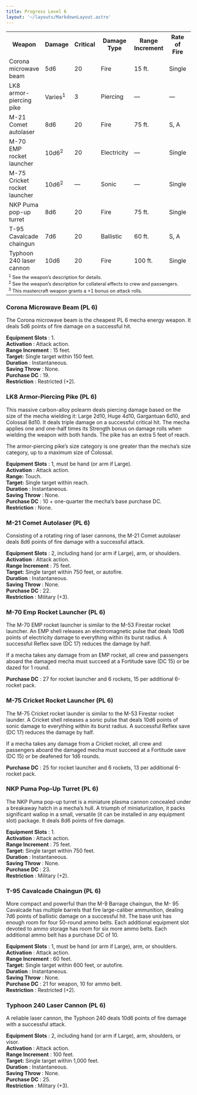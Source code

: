 ```yaml
---
title: Progress Level 6
layout: '~/layouts/MarkdownLayout.astro'
---
```


<table> <tr><th>Weapon</th><th>Damage</th><th>Critical</th><th>Damage Type</th><th>Range Increment</th><th>Rate of Fire</th><th>Magazine</th><th>Size</th><th>Weight</th><th>Purchase DC</th><th>Restriction</th></tr> <tr><td>Corona microwave beam</td><td>5d6</td><td>20</td><td>Fire</td><td>15 ft.</td><td>Single</td><td>—</td><td>Large</td><td>15 lb.</td><td>19</td><td>Res (+2)</td></tr> <tr class="shaded"><td>LK8 armor-piercing pike</td><td>Varies<sup>1</sup></td><td>3</td><td>Piercing</td><td>—</td><td>—</td><td>—</td><td>Varies<sup>1</sup></td><td>—</td><td>Varies<sup>1</sup></td><td>—</td></tr> <tr><td>M-21 Comet autolaser</td><td>8d6</td><td>20</td><td>Fire</td><td>75 ft.</td><td>S, A</td><td>—</td><td>Huge</td><td>40 lb.</td><td>22</td><td>Mil (+3)</td></tr> <tr class="shaded"><td>M-70 EMP rocket launcher</td><td>10d6<sup>2</sup></td><td>20</td><td>Electricity</td><td>—</td><td>Single</td><td>6 int.</td><td>Huge</td><td>35 lb.</td><td>27</td><td>Mil (+3)</td></tr> <tr><td>M-75 Cricket rocket launcher</td><td>10d6<sup>2</sup></td><td>—</td><td>Sonic</td><td>—</td><td>Single</td><td>6 int.</td><td>Huge</td><td>35 lb.</td><td>25</td><td>Mil (+3)</td></tr> <tr class="shaded"><td>NKP Puma pop-up turret</td><td>8d6</td><td>20</td><td>Fire</td><td>75 ft.</td><td>Single</td><td>—</td><td>Large</td><td>20 lb.</td><td>23</td><td>Mil (+3)</td></tr> <tr><td>T-95 Cavalcade chaingun</td><td>7d6</td><td>20</td><td>Ballistic</td><td>60 ft.</td><td>S, A</td><td>Linked</td><td>Huge</td><td>80 lb.</td><td>21</td><td>Res (+2)</td></tr> <tr class="shaded"><td>Typhoon 240 laser cannon</td><td>10d6</td><td>20</td><td>Fire</td><td>100 ft.</td><td>Single</td><td>—</td><td>Huge</td><td>80 lb.</td><td>25</td><td>Mil (+3)</td></tr> <tr><td colspan="11" style="text-align:left; font-size: .8em"> <sup>1</sup> See the weapon’s description for details.<br/> <sup>2</sup> See the weapon’s description for collateral effects to crew and passengers.<br/> <sup>3</sup> This mastercraft weapon grants a +1 bonus on attack rolls.<br/> </td></tr> </table>



### Corona Microwave Beam (PL 6)

The Corona microwave beam is the cheapest PL 6 mecha energy weapon. It deals
5d6 points of fire damage on a successful hit.

**Equipment Slots** : 1.  
**Activation** : Attack action.  
**Range Increment** : 15 feet.  
**Target:** Single target within 150 feet.  
**Duration** : Instantaneous.  
**Saving Throw** : None.  
**Purchase DC** : 19.  
**Restriction** : Restricted (+2).

### LK8 Armor-Piercing Pike (PL 6)

This massive carbon-alloy polearm deals piercing damage based on the size of
the mecha wielding it: Large 2d10, Huge 4d10, Gargantuan 6d10, and Colossal
8d10. It deals triple damage on a successful critical hit. The mecha applies
one and one-half times its Strength bonus on damage rolls when wielding the
weapon with both hands. The pike has an extra 5 feet of reach.

The armor-piercing pike’s size category is one greater than the mecha’s size
category, up to a maximum size of Colossal.

**Equipment Slots** : 1, must be hand (or arm if Large).  
**Activation** : Attack action.  
**Range:** Touch.  
**Target:** Single target within reach.  
**Duration** : Instantaneous.  
**Saving Throw** : None.  
**Purchase DC** : 10 + one-quarter the mecha’s base purchase DC.  
**Restriction** : None.

### M-21 Comet Autolaser (PL 6)

Consisting of a rotating ring of laser cannons, the M-21 Comet autolaser deals
8d6 points of fire damage with a successful attack.

**Equipment Slots** : 2, including hand (or arm if Large), arm, or shoulders.  
**Activation** : Attack action.  
**Range Increment** : 75 feet.  
**Target:** Single target within 750 feet, or autofire.  
**Duration** : Instantaneous.  
**Saving Throw** : None.  
**Purchase DC** : 22.  
**Restriction** : Military (+3).

### M-70 Emp Rocket Launcher (PL 6)

The M-70 EMP rocket launcher is similar to the M-53 Firestar rocket launcher.
An EMP shell releases an electromagnetic pulse that deals 10d6 points of
electricity damage to everything within its burst radius. A successful Reflex
save (DC 17) reduces the damage by half.

If a mecha takes any damage from an EMP rocket, all crew and passengers aboard
the damaged mecha must succeed at a Fortitude save (DC 15) or be dazed for 1
round.

**Purchase DC** : 27 for rocket launcher and 6 rockets, 15 per additional
6-rocket pack.

### M-75 Cricket Rocket Launcher (PL 6)

The M-75 Cricket rocket launder is similar to the M-53 Firestar rocket
launder. A Cricket shell releases a sonic pulse that deals 10d6 points of
sonic damage to everything within its burst radius. A successful Reflex save
(DC 17) reduces the damage by half.

If a mecha takes any damage from a Cricket rocket, all crew and passengers
aboard the damaged mecha must succeed at a Fortitude save (DC 15) or be
deafened for 1d6 rounds.

**Purchase DC** : 25 for rocket launcher and 6 rockets, 13 per additional
6-rocket pack.

### NKP Puma Pop-Up Turret (PL 6)

The NKP Puma pop-up turret is a miniature plasma cannon concealed under a
breakaway hatch in a mecha’s hull. A triumph of miniaturization, it packs
significant wallop in a small, versatile (it can be installed in any equipment
slot) package. It deals 8d6 points of fire damage.

**Equipment Slots** : 1.  
**Activation** : Attack action.  
**Range Increment** : 75 feet.  
**Target:** Single target within 750 feet.  
**Duration** : Instantaneous.  
**Saving Throw** : None.  
**Purchase DC** : 23.  
**Restriction** : Military (+2).

### T-95 Cavalcade Chaingun (PL 6)

More compact and powerful than the M-9 Barrage chaingun, the M- 95 Cavalcade
has multiple barrels that fire large-caliber ammunition, dealing 7d6 points of
ballistic damage on a successful hit. The base unit has enough room for four
50-round ammo belts. Each additional equipment slot devoted to ammo storage
has room for six more ammo belts. Each additional ammo belt has a purchase DC
of 10.

**Equipment Slots** : 1, must be hand (or arm if Large), arm, or shoulders.  
**Activation** : Attack action.  
**Range Increment** : 60 feet.  
**Target:** Single target within 600 feet, or autofire.  
**Duration** : Instantaneous.  
**Saving Throw** : None.  
**Purchase DC** : 21 for weapon, 10 for ammo belt.  
**Restriction** : Restricted (+2).

### Typhoon 240 Laser Cannon (PL 6)

A reliable laser cannon, the Typhoon 240 deals 10d6 points of fire damage with
a successful attack.

**Equipment Slots** : 2, including hand (or arm if Large), arm, shoulders, or
visor.  
**Activation** : Attack action.  
**Range Increment** : 100 feet.  
**Target:** Single target within 1,000 feet.  
**Duration** : Instantaneous.  
**Saving Throw** : None.  
**Purchase DC** : 25.  
**Restriction** : Military (+3).

